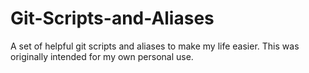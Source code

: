 # Git-Scripts-and-Aliases
A set of helpful git scripts and aliases to make my life easier. This was originally intended for my own personal use.
